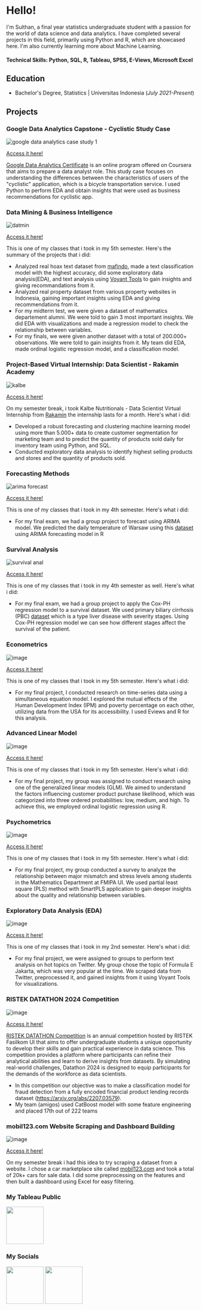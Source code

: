 # Hello!
I'm Sulthan, a final year statistics undergraduate student with a passion for the world of data science and data analytics. I have completed several projects in this field, primarily using Python and R, which are showcased here. I'm also currently learning more about Machine Learning.

#### Technical Skills: Python, SQL, R, Tableau, SPSS, E-Views, Microsoft Excel


## Education

- Bachelor's Degree, Statistics | Universitas Indonesia (_July 2021-Present_)								       		

## Projects

### Google Data Analytics Capstone - Cyclistic Study Case
![google data analytics case study 1](https://github.com/FavianSulthanW/FavianSulthanW.github.io/assets/153904968/081ea9c7-0a6e-49f7-87ac-13670ae58ea4)


[Access it here!](https://github.com/FavianSulthanW/GoogleDataAnalyticsCapstone)

[Google Data Analytics Certificate](https://www.coursera.org/professional-certificates/google-data-analytics) is an online program offered on Coursera that aims to prepare a data analyst role. This study case focuses on understanding the differences between the characteristics of users of the "cyclistic" application, which is a bicycle transportation service. I used Python to perform EDA and obtain insights that were used as business recommendations for cyclistic app.


### Data Mining & Business Intelligence
![datmin](https://github.com/FavianSulthanW/FavianSulthanW.github.io/assets/153904968/f1cb8e90-0853-422d-a3e5-db1b7658fe3c)


[Access it here!](https://github.com/FavianSulthanW/DataMining-BI)

This is one of my classes that i took in my 5th semester. Here's the summary of the projects that i did:
- Analyzed real hoax text dataset from [mafindo](https://www.mafindo.or.id/), made a text classification model with the highest accuracy, did some exploratory data analysis(EDA), and text analysis using [Voyant Tools](https://voyant-tools.org/) to gain insights and giving recommandations from it.
- Analyzed real property dataset from various property websites in Indonesia, gaining important insights using EDA and giving recommendations from it.
- For my midterm test, we were given a dataset of mathematics departement alumni. We were told to gain 3 most important insights. We did EDA with visualizations and made a regression model to check the relationship between variables.
- For my finals, we were given another dataset with a total of 200.000+ observations. We were told to gain insights from it. My team did EDA, made ordinal logistic regression model, and a classification model.


### Project-Based Virtual Internship: Data Scientist - Rakamin Academy
![kalbe](https://github.com/FavianSulthanW/FavianSulthanW.github.io/assets/153904968/2529e06e-a0a1-44c6-a973-6ecd28d89f98)


[Access it here!](https://github.com/FavianSulthanW/Virtual-Internship-Rakamin)

On my semester break, i took Kalbe Nutritionals - Data Scientist Virtual Internship from [Rakamin](https://www.rakamin.com/) the internship lasts for a month. Here's what i did:
- Developed a robust forecasting and clustering machine learning model using more than 5.000+ data
to create customer segmentation for marketing team and to predict the quantity of products sold 
daily for inventory team using Python, and SQL.
- Conducted exploratory data analysis to identify highest selling products and stores and the quantity 
of products sold.


### Forecasting Methods
![arima forecast](https://github.com/FavianSulthanW/FavianSulthanW.github.io/assets/153904968/96d63ba5-94a7-4379-b296-fa7844c9d513)


[Access it here!](https://github.com/FavianSulthanW/Metode-Peramalan)

This is one of my classes that i took in my 4th semester. Here's what i did:
- For my final exam, we had a group project to forecast using ARIMA model. We predicted the daily temperature of Warsaw using this [dataset](https://www.kaggle.com/datasets/mateuszk013/warsaw-daily-weather) using ARIMA forecasting model in R


### Survival Analysis
![survival anal](https://github.com/FavianSulthanW/FavianSulthanW.github.io/assets/153904968/b7a4cd37-3c68-4700-bde2-102a9bf36c52)


[Access it here!](https://github.com/FavianSulthanW/Model-Survival)

This is one of my classes that i took in my 4th semester as well. Here's what i did:
- For my final exam, we had a group project to apply the Cox-PH regression model to a survival dataset. We used primary biliary cirrhosis (PBC) [dataset](https://pmagunia.com/dataset/r-dataset-package-survival-pbc) which is a type liver disease with severity stages. Using Cox-PH regression model we can see how different stages affect the survival of the patient.


### Econometrics

![image](https://github.com/FavianSulthanW/FavianSulthanW.github.io/assets/153904968/bdcd400c-a750-4456-bed0-0680f4fb689b)



[Access it here!](https://github.com/FavianSulthanW/Econometrics)

This is one of my classes that i took in my 5th semester. Here's what i did:
- For my final project, I conducted research on time-series data using a simultaneous equation model. I explored the mutual effects of the Human Development Index (IPM) and poverty percentage on each other, utilizing data from the USA for its accessibility. I used Eviews and R for this analysis.


### Advanced Linear Model

![image](https://github.com/FavianSulthanW/FavianSulthanW.github.io/assets/153904968/1810242b-7128-4103-ae93-398299baa014)




[Access it here!](https://github.com/FavianSulthanW/Advanced-Linear-Model)

This is one of my classes that i took in my 5th semester. Here's what i did:
- For my final project, my group was assigned to conduct research using one of the generalized linear models (GLM). We aimed to understand the factors influencing customer product purchase likelihood, which was categorized into three ordered probabilities: low, medium, and high. To achieve this, we employed ordinal logistic regression using R.



### Psychometrics

![image](https://github.com/FavianSulthanW/FavianSulthanW.github.io/assets/153904968/6d341104-2750-4efa-a2f7-cf8b07ff994f)




[Access it here!](https://github.com/FavianSulthanW/Psychometrics)

This is one of my classes that i took in my 5th semester. Here's what i did:
- For my final project, my group conducted a survey to analyze the relationship between major mismatch and stress levels among students in the Mathematics Department at FMIPA UI. We used partial least square (PLS) method with SmartPLS application to gain deeper insights about the quality and relationship between variables.

  

### Exploratory Data Analysis (EDA)
![image](https://github.com/user-attachments/assets/368c05dc-36b0-4445-9eaf-0b7d185b2372)

[Access it here!](https://github.com/FavianSulthanW/EDA)

This is one of my classes that i took in my 2nd semester. Here's what i did:
- For my final project, we were assigned to groups to perform text analysis on hot topics on Twitter. My group chose the topic of Formula E Jakarta, which was very popular at the time. We scraped data from Twitter, preprocessed it, and gained insights from it using Voyant Tools for visualizations.



### RISTEK DATATHON 2024 Competition
![image](https://github.com/user-attachments/assets/78f50d17-5f84-43ef-be51-8b11e536bc4a)

[Access it here!](https://github.com/FavianSulthanW/DATATHON24)

[RISTEK DATATHON Competition](https://event.ristek.cs.ui.ac.id/datathon) is an annual competition hosted by RISTEK Fasilkom UI that aims to offer undergraduate students a unique opportunity to develop their skills and gain practical experience in data science. This competition provides a platform where participants can refine their analytical abilities and learn to derive insights from datasets. By simulating real-world challenges, Datathon 2024 is designed to equip participants for the demands of the workforce as data scientists.
- In this competition our objective was to make a classification model for fraud detection from a fully encoded financial product lending records dataset (https://arxiv.org/abs/2207.03579).
- My team (amigos) used CatBoost model with some feature engineering and placed 17th out of 222 teams


### mobil123.com Website Scraping and Dashboard Building
![image](https://github.com/user-attachments/assets/b0066bd3-c12f-46cc-b910-1e4cce3d826a)

[Access it here!](https://github.com/FavianSulthanW/mobil123.com-Dashboard)

On my semester break i had this idea to try scraping a dataset from a website. I chose a car marketplace site called [mobil123.com](https://www.mobil123.com/) and took a total of 20k+ cars for sale data. I did some preprocessing on the features and then built a dashboard using Excel for easy filtering.

### My Tableau Public

[<img src="https://github.com/FavianSulthanW/FavianSulthanW.github.io/assets/153904968/34e6fa48-fc63-4ac5-9a6d-c78ea870f4e0" width="100" height="100">](https://public.tableau.com/app/profile/favian.sulthan.wafi)

### My Socials
[<img src="https://github.com/FavianSulthanW/FavianSulthanW.github.io/assets/153904968/df907c7f-3f18-40b0-b284-a310d1b4028f" width="100" height="100">](https://www.linkedin.com/in/faviansulthanwafi/)  [<img src="https://github.com/FavianSulthanW/FavianSulthanW.github.io/assets/153904968/4d933db7-eb62-40c0-bebe-738422564710" width="100" height="100">](https://www.instagram.com/faviansulthan/)
